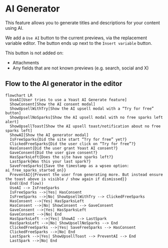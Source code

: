 # AI Generator

This feature allows you to generate titles and descriptions for your content using AI.

We add a `Use AI` button to the current previews, via the replacement variable editor. The button ends up next to the
`Insert variable` button.

This button is not added on:

- Attachments
- Any fields that are not known previews (e.g. search, social and X)

## Flow to the AI generator in the editor

```mermaid
flowchart LR
  UseAI[User tries to use a Yoast AI Generate feature]
  ShowConsent[Show the AI consent modal]
  ShowUpsellWithTry[Show the AI upsell modal with a “Try for free” button]
  ShowUpsellNoSparks[Show the AI upsell modal with no free sparks left alert]
  ShowUpsellToast[Show the AI upsell toast/notification about no free sparks left]
  ShowAI[Show the AI generator modal]
  IsFreeSparks{Did the site start “Try for free” yet?}
  ClickedFreeSparks{Did the user click on “Try for free”?}
  HasConsent{Did the user grant Yoast AI consent?}
  GaveConsent{Did the user give consent?}
  HasSparksLeft{Does the site have sparks left?}
  LastSpark{Was this your last spark?}
  SaveFreeSparks{{Save the timestamp as a wpseo option: ai_free_sparks_started_on}}
  PreventAI{{Prevent the user from generating more. But instead ensure the toast above is visible / show again if dismissed}}
  End((End flow))
  UseAI --> IsFreeSparks
  IsFreeSparks -->|Yes| HasConsent
  IsFreeSparks -->|No| ShowUpsellWithTry --> ClickedFreeSparks
  HasConsent -->|Yes| HasSparksLeft
  HasConsent -->|No| ShowConsent --> GaveConsent
  GaveConsent -->|Yes| HasSparksLeft
  GaveConsent -->|No| End
  HasSparksLeft -->|Yes| ShowAI --> LastSpark
  HasSparksLeft -->|No| ShowUpsellNoSparks --> End
  ClickedFreeSparks -->|Yes| SaveFreeSparks --> HasConsent
  ClickedFreeSparks -->|No| End
  LastSpark -->|Yes| ShowUpsellToast --> PreventAI --> End
  LastSpark -->|No| End
```
